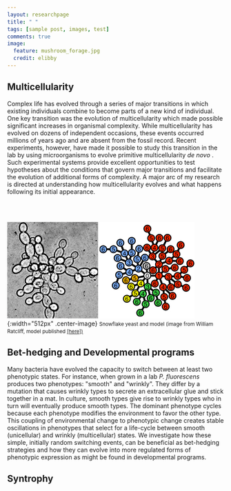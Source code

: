 ```yaml
---
layout: researchpage
title: " "
tags: [sample post, images, test]
comments: true
image:
  feature: mushroom_forage.jpg
  credit: elibby
---
```

## Multicellularity
Complex life has evolved through a series of major transitions in which existing individuals combine to become parts of a new kind of individual. One key transition was the evolution of multicellularity which made possible significant increases in organismal complexity. While multicellularity has evolved on dozens of independent occasions, these events occurred millions of years ago and are absent from the fossil record. Recent experiments, however, have made it possible to study this transition in the lab by using microorganisms to evolve primitive multicellularity <I> de novo </I>. Such experimental systems provide excellent opportunities to test hypotheses about the conditions that govern major transitions and facilitate the evolution of additional forms of complexity. A major arc of my research is directed at understanding how multicellularity evolves and what happens following its initial appearance.  
  
<br>
<br>	

![snow](/images/snow_model.jpg){:width="512px" .center-image}
<small> Snowflake yeast and model (image from William Ratcliff, model published <a href="http://journals.plos.org/ploscompbiol/article?id=10.1371/journal.pcbi.1003803">[here])</a> </small>

  
## Bet-hedging and Developmental programs

Many bacteria have evolved the capacity to switch between at least two phenotypic states. For instance, when grown in a lab <I>P. fluorescens</I> produces two phenotypes: "smooth" and "wrinkly". They differ by a mutation that causes wrinkly types to secrete an extracellular glue and stick together in a mat. In culture, smooth types give rise to wrinkly types who in turn will eventually produce smooth types. The dominant phenotype cycles because each phenotype modifies the environment to favor the other type. This coupling of environmental change to phenotypic change creates stable oscillations in phenotypes that select for a life-cycle between smooth (unicellular) and wrinkly (multicellular) states. We investigate how these simple, initially random switching events, can be beneficial as bet-hedging strategies and how they can evolve into more regulated forms of phenotypic expression as might be found in developmental programs.


## Syntrophy